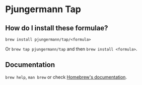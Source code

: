 # Pjungermann Tap

## How do I install these formulae?

`brew install pjungermann/tap/<formula>`

Or `brew tap pjungermann/tap` and then `brew install <formula>`.

## Documentation

`brew help`, `man brew` or check [Homebrew's documentation](https://docs.brew.sh).
